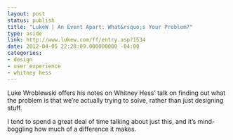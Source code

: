 ```yaml
---
layout: post
status: publish
title: "LukeW | An Event Apart: What&rsquo;s Your Problem?"
type: aside
link: http://www.lukew.com/ff/entry.asp?1534
date: 2012-04-05 22:28:09.000000000 -04:00
categories:
- design
- user experience
- whitney hess
---
```

Luke Wroblewski offers his notes on Whitney Hess&rsquo; talk on finding out what the problem is that we&rsquo;re actually trying to solve, rather than just designing stuff.

I tend to spend a great deal of time talking about just this, and it&rsquo;s mind-boggling how much of a difference it makes.